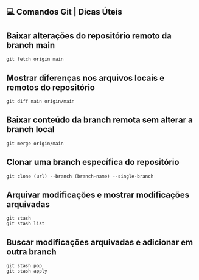 ## 💻 Comandos Git | Dicas Úteis

## Baixar alterações do repositório remoto da branch main

```
git fetch origin main
```

## Mostrar diferenças nos arquivos locais e remotos do repositório

```
git diff main origin/main
```

## Baixar conteúdo da branch remota sem alterar a branch local

```
git merge origin/main
```

## Clonar uma branch específica do repositório

```
git clone (url) --branch (branch-name) --single-branch
```

## Arquivar modificações e mostrar modificações arquivadas

```
git stash
git stash list
```

## Buscar modificações arquivadas e adicionar em outra branch

```
git stash pop
git stash apply
```